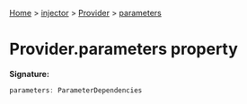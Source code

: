 [Home](./index) &gt; [injector](./injector.md) &gt; [Provider](./injector.provider.md) &gt; [parameters](./injector.provider.parameters.md)

# Provider.parameters property


**Signature:**
```javascript
parameters: ParameterDependencies
```
